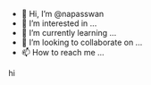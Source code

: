 - 👋 Hi, I’m @napasswan
- 👀 I’m interested in ...
- 🌱 I’m currently learning ...
- 💞️ I’m looking to collaborate on ...
- 📫 How to reach me ...

hi
<!---
napasswan/napasswan is a ✨ special ✨ repository because its `README.md` (this file) appears on your GitHub profile.
You can click the Preview link to take a look at your changes.
--->
